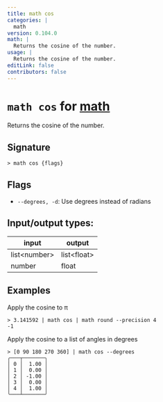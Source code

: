 ```yaml
---
title: math cos
categories: |
  math
version: 0.104.0
math: |
  Returns the cosine of the number.
usage: |
  Returns the cosine of the number.
editLink: false
contributors: false
---
```

<!-- This file is automatically generated. Please edit the command in https://github.com/nushell/nushell instead. -->

# `math cos` for [math](/commands/categories/math.md)

<div class='command-title'>Returns the cosine of the number.</div>

## Signature

```> math cos {flags} ```

## Flags

 -  `--degrees, -d`: Use degrees instead of radians


## Input/output types:

| input        | output      |
| ------------ | ----------- |
| list\<number\> | list\<float\> |
| number       | float       |
## Examples

Apply the cosine to π
```nu
> 3.141592 | math cos | math round --precision 4
-1
```

Apply the cosine to a list of angles in degrees
```nu
> [0 90 180 270 360] | math cos --degrees
╭───┬───────╮
│ 0 │  1.00 │
│ 1 │  0.00 │
│ 2 │ -1.00 │
│ 3 │  0.00 │
│ 4 │  1.00 │
╰───┴───────╯

```
